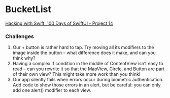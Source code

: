 # BucketList

[Hacking with Swift: 100 Days of SwiftUI - Project 14][1]

### Challenges

1. Our + button is rather hard to tap. Try moving all its modifiers to the image inside the button – what difference does it make, and can you think why?
2. Having a complex if condition in the middle of ContentView isn’t easy to read – can you rewrite it so that the MapView, Circle, and Button are part of their own view? This might take more work than you think!
3. Our app silently fails when errors occur during biometric authentication. Add code to show those errors in an alert, but be careful: you can only add one alert() modifier to each view.

[1]: https://www.hackingwithswift.com/100/swiftui/73


